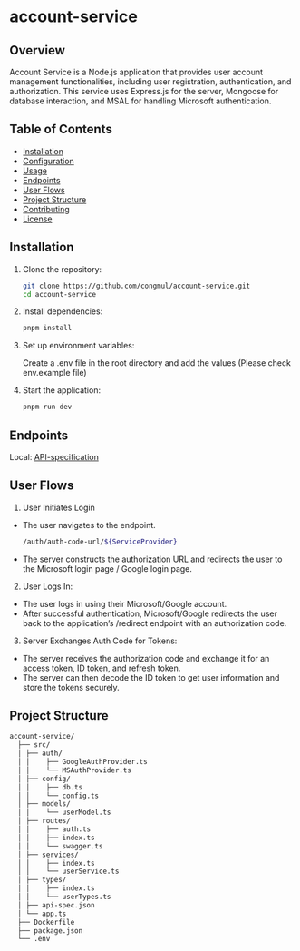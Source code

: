 # account-service

## Overview

Account Service is a Node.js application that provides user account management functionalities, including user registration, authentication, and authorization. This service uses Express.js for the server, Mongoose for database interaction, and MSAL for handling Microsoft authentication.

## Table of Contents

- [Installation](#installation)
- [Configuration](#configuration)
- [Usage](#usage)
- [Endpoints](#endpoints)
- [User Flows](#user-flows)
- [Project Structure](#project-structure)
- [Contributing](#contributing)
- [License](#license)

## Installation

1. Clone the repository:
   ```sh
   git clone https://github.com/congmul/account-service.git
   cd account-service
    ```
2. Install dependencies:
    ```sh
    pnpm install
    ```
3. Set up environment variables:

    Create a .env file in the root directory and add the values (Please check env.example file)

4. Start the application:
    ```sh
    pnpm run dev
    ```
## Endpoints
Local: [API-specification](http://locahost:3000/api-spec)

## User Flows
1. User Initiates Login
 * The user navigates to the endpoint.
    ```sh
    /auth/auth-code-url/${ServiceProvider}
    ```
 * The server constructs the authorization URL and redirects the user to the Microsoft login page / Google login page.

2. User Logs In:
 * The user logs in using their Microsoft/Google account.
 * After successful authentication, Microsoft/Google redirects the user back to the application’s /redirect endpoint with an authorization code.

3. Server Exchanges Auth Code for Tokens:
 * The server receives the authorization code and exchange it for an access token, ID token, and refresh token.
 * The server can then decode the ID token to get user information and store the tokens securely.

## Project Structure
```bash
account-service/
  ├── src/ 
  │ ├── auth/
  │ │    ├── GoogleAuthProvider.ts
  │ │    └── MSAuthProvider.ts
  │ ├── config/
  │ │    ├── db.ts
  │ │    └── config.ts
  │ ├── models/
  │ │    └── userModel.ts
  │ ├── routes/
  │ │    ├── auth.ts
  │ │    ├── index.ts
  │ │    └── swagger.ts
  │ ├── services/
  │ │    ├── index.ts
  │ │    └── userService.ts
  │ ├── types/
  │ │    ├── index.ts
  │ │    └── userTypes.ts
  │ ├── api-spec.json 
  │ └── app.ts
  ├── Dockerfile
  ├── package.json
  └── .env
```
#
